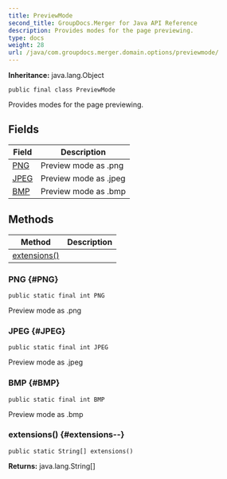```yaml
---
title: PreviewMode
second_title: GroupDocs.Merger for Java API Reference
description: Provides modes for the page previewing.
type: docs
weight: 28
url: /java/com.groupdocs.merger.domain.options/previewmode/
---
```

**Inheritance:**
java.lang.Object
```
public final class PreviewMode
```

Provides modes for the page previewing.
## Fields

| Field | Description |
| --- | --- |
| [PNG](#PNG) | Preview mode as .png |
| [JPEG](#JPEG) | Preview mode as .jpeg |
| [BMP](#BMP) | Preview mode as .bmp |
## Methods

| Method | Description |
| --- | --- |
| [extensions()](#extensions--) |  |
### PNG {#PNG}
```
public static final int PNG
```


Preview mode as .png

### JPEG {#JPEG}
```
public static final int JPEG
```


Preview mode as .jpeg

### BMP {#BMP}
```
public static final int BMP
```


Preview mode as .bmp

### extensions() {#extensions--}
```
public static String[] extensions()
```




**Returns:**
java.lang.String[]
